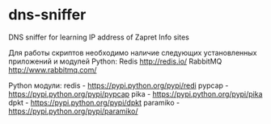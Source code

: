 # dns-sniffer
DNS sniffer for learning IP address of Zapret Info sites

Для работы скриптов необходимо наличие следующих установленных приложений и модулей Python:
  Redis http://redis.io/
  RabbitMQ http://www.rabbitmq.com/
  
  Python модули:
    redis - https://pypi.python.org/pypi/redi
    pypcap - https://pypi.python.org/pypi/pypcap
    pika - https://pypi.python.org/pypi/pika
    dpkt - https://pypi.python.org/pypi/dpkt
    paramiko - https://pypi.python.org/pypi/paramiko/

